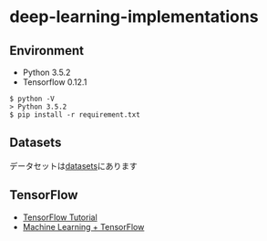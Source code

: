 # deep-learning-implementations

## Environment 
* Python 3.5.2
* Tensorflow 0.12.1

```
$ python -V
> Python 3.5.2
$ pip install -r requirement.txt
```

## Datasets
データセットは[datasets](datasets/)にあります

## TensorFlow
* [TensorFlow Tutorial](https://www.tensorflow.org/tutorials/)
* [Machine Learning + TensorFlow](https://storage.googleapis.com/amy-jo/talks/tf-workshop.pdf)
